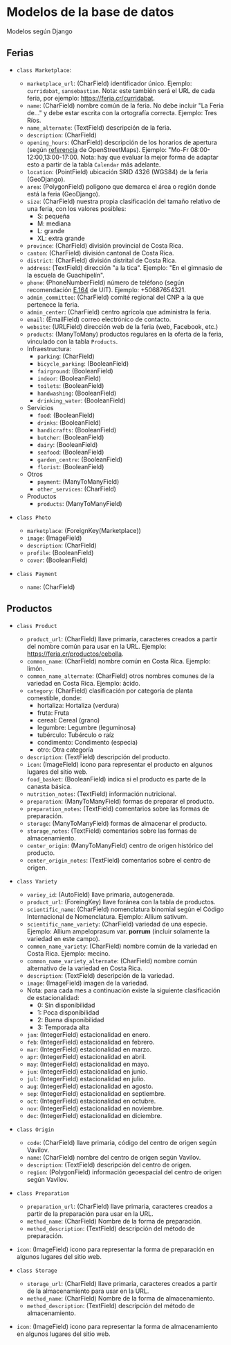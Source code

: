 # Modelos de la base de datos

Modelos según Django

## Ferias

- `class Marketplace`:
  - `marketplace_url`: (CharField) identificador único. Ejemplo: `curridabat`, `sansebastian`. Nota: este también será el URL de cada feria, por ejemplo: https://feria.cr/curridabat.
  - `name`: (CharField) nombre común de la feria. No debe incluir "La Feria de..." y debe estar escrita con la ortografía correcta. Ejemplo: Tres Ríos.
  - `name_alternate`: (TextField) descripción de la feria.
  - `description`: (CharField)
  - `opening_hours`: (CharField) descripción de los horarios de apertura (según [referencia](https://wiki.openstreetmap.org/wiki/Key:opening_hours) de OpenStreetMaps). Ejemplo: "Mo-Fr 08:00-12:00,13:00-17:00. Nota: hay que evaluar la mejor forma de adaptar esto a partir de la tabla `Calendar` más adelante.
  - `location`: (PointField) ubicación SRID 4326 (WGS84) de la feria (GeoDjango).
  - `area`: (PolygonField) polígono que demarca el área o región donde está la feria (GeoDjango).
  - `size`: (CharField) nuestra propia clasificación del tamaño relativo de una feria, con los valores posibles:
    - S: pequeña
    - M: mediana
    - L: grande
    - XL: extra grande
  - `province`: (CharField) división provincial de Costa Rica.
  - `canton`: (CharField) división cantonal de Costa Rica.
  - `district`: (CharField) división distrital de Costa Rica.
  - `address`: (TextField) dirección "a la tica". Ejemplo: "En el gimnasio de la escuela de Guachipelín".
  - `phone`: (PhoneNumberField) número de teléfono (según recomendación [E.164](https://en.wikipedia.org/wiki/E.164) de UIT). Ejemplo: +50687654321.
  - `admin_committee`: (CharField) comité regional del CNP a la que pertenece la feria.
  - `admin_center`: (CharField) centro agrícola que administra la feria.
  - `email`: (EmailField) correo electrónico de contacto.
  - `website`: (URLField) dirección web de la feria (web, Facebook, etc.)
  - `products`: (ManyToMany) productos regulares en la oferta de la feria, vinculado con la tabla `Products`.
  - Infraestructura:
    - `parking`: (CharField)
    - `bicycle_parking`: (BooleanField)
    - `fairground`: (BooleanField)
    - `indoor`: (BooleanField)
    - `toilets`: (BooleanField)
    - `handwashing`: (BooleanField)
    - `drinking_water`: (BooleanField)
  - Servicios
    - `food`: (BooleanField)
    - `drinks`: (BooleanField)
    - `handicrafts`: (BooleanField)
    - `butcher`: (BooleanField)
    - `dairy`: (BooleanField)
    - `seafood`: (BooleanField)
    - `garden_centre`: (BooleanField)
    - `florist`: (BooleanField)
  - Otros
    - `payment`: (ManyToManyField)
    - `other_services`: (CharField)
  - Productos
    - `products`: (ManyToManyField)

- `class Photo`
  - `marketplace`: (ForeignKey(Marketplace))
  - `image`: (ImageField)
  - `description`: (CharField)
  - `profile`: (BooleanField)
  - `cover`: (BooleanField)

- `class Payment`
  - `name`: (CharField)

## Productos

- `class Product`
  - `product_url`: (CharField) llave primaria, caracteres creados a partir del nombre común para usar en la URL. Ejemplo: https://feria.cr/productos/cebolla.
  - `common_name`: (CharField) nombre común en Costa Rica. Ejemplo: limón.
  - `common_name_alternate`: (CharField) otros nombres comunes de la variedad en Costa Rica. Ejemplo: ácido.
  - `category`: (CharField) clasificación por categoría de planta comestible, donde:
    - hortaliza: Hortaliza (verdura)
    - fruta: Fruta
    - cereal: Cereal (grano)
    - legumbre: Legumbre (leguminosa)
    - tubérculo: Tubérculo o raíz
    - condimento: Condimento (especia)
    - otro: Otra categoría
  - `description`: (TextField) descripción del producto.
  - `icon`: (ImageField) icono para representar el producto en algunos lugares del sitio web.
  - `food_basket`: (BooleanField) indica si el producto es parte de la canasta básica.
  - `nutrition_notes`: (TextField) información nutricional.
  - `preparation`: (ManyToManyField) formas de preparar el producto.
  - `preparation_notes`: (TextField) comentarios sobre las formas de preparación.
  - `storage`: (ManyToManyField) formas de almacenar el producto.
  - `storage_notes`: (TextField) comentarios sobre las formas de almacenamiento.
  - `center_origin`: (ManyToManyField) centro de origen histórico del producto.
  - `center_origin_notes`: (TextField) comentarios sobre el centro de origen.

- `class Variety`
  - `variey_id`: (AutoField) llave primaria, autogenerada.
  - `product_url`: (ForeingKey) llave foránea con la tabla de productos.
  - `scientific_name`: (CharField) nomenclatura binomial según el Código Internacional de Nomenclatura. Ejemplo: Allium sativum.
  - `scientific_name_variety`: (CharField) variedad de una especie. Ejemplo: Allium ampeloprasum var. **porrum** (incluir solamente la variedad en este campo).
  - `common_name_variety`: (CharField) nombre común de la variedad en Costa Rica. Ejemplo: mecino.
  - `common_name_variety_alternate`: (CharField) nombre común alternativo de la variedad en Costa Rica.
  - `description`: (TextField) descripción de la variedad.
  - `image`: (ImageField) imagen de la variedad.
  - Nota: para cada mes a continuación existe la siguiente clasificación de estacionalidad:
    - 0: Sin disponibilidad
    - 1: Poca disponibilidad
    - 2: Buena disponibilidad
    - 3: Temporada alta
  - `jan`: (IntegerField) estacionalidad en enero.
  - `feb`: (IntegerField) estacionalidad en febrero.
  - `mar`: (IntegerField) estacionalidad en marzo.
  - `apr`: (IntegerField) estacionalidad en abril.
  - `may`: (IntegerField) estacionalidad en mayo.
  - `jun`: (IntegerField) estacionalidad en junio.
  - `jul`: (IntegerField) estacionalidad en julio.
  - `aug`: (IntegerField) estacionalidad en agosto.
  - `sep`: (IntegerField) estacionalidad en septiembre.
  - `oct`: (IntegerField) estacionalidad en octubre.
  - `nov`: (IntegerField) estacionalidad en noviembre.
  - `dec`: (IntegerField) estacionalidad en diciembre.

- `class Origin`
  - `code`: (CharField) llave primaria, código del centro de origen según Vavilov.
  - `name`: (CharField) nombre del centro de origen según Vavilov.
  - `description`: (TextField) descripción del centro de origen.
  - `region`: (PolygonField) información geoespacial del centro de origen según Vavilov.

- `class Preparation`
  - `preparation_url`: (CharField) llave primaria, caracteres creados a partir de la preparación para usar en la URL.
  - `method_name`: (CharField) Nombre de la forma de preparación.
  - `method_description`: (TextField) descripción del método de preparación.
- `icon`: (ImageField) icono para representar la forma de preparación en algunos lugares del sitio web.

- `class Storage`
  - `storage_url`: (CharField) llave primaria, caracteres creados a partir de la almacenamiento para usar en la URL.
  - `method_name`: (CharField) Nombre de la forma de almacenamiento.
  - `method_description`: (TextField) descripción del método de almacenamiento.
- `icon`: (ImageField) icono para representar la forma de almacenamiento en algunos lugares del sitio web.